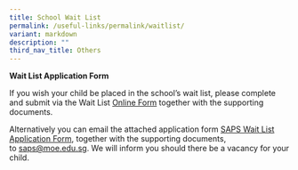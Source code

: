 ```yaml
---
title: School Wait List
permalink: /useful-links/permalink/waitlist/
variant: markdown
description: ""
third_nav_title: Others
---
```

**Wait List Application Form**

If you wish your child be placed in the school’s wait list, please complete and submit via the Wait List [Online Form](https://go.gov.sg/sapswaitlistform) together with the supporting documents. 

Alternatively you can email the attached application form [SAPS Wait List Application Form](/files/saps%20wait%20list%20application%20form.pdf), together with the supporting documents, to [saps@moe.edu.sg](mailto:saps@moe.edu.sg). We will inform you should there be a vacancy for your child.